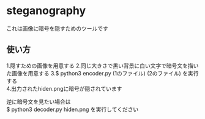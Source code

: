 # steganography
これは画像に暗号を隠すためのツールです  

## 使い方
1.隠すための画像を用意する
2.同じ大きさで黒い背景に白い文字で暗号文を描いた画像を用意する
3.$ python3 encoder.py (1のファイル) (2のファイル)  を実行する  
4.出力されたhiden.pngに暗号が隠されています  

逆に暗号文を見たい場合は  
$ python3 decoder.py hiden.png  を実行してください
